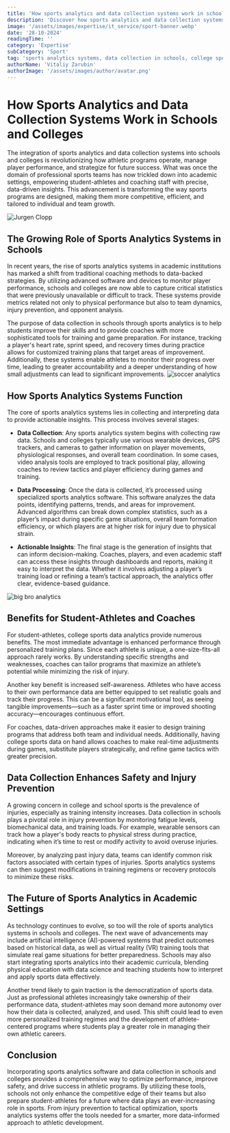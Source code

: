 ```yaml
---
title: 'How sports analytics and data collection systems work in schools and colleges'
description: 'Discover how sports analytics and data collection systems are transforming sports programmes in schools and colleges, improving performance and strategy through data-driven insights.'
image: '/assets/images/expertise/it_service/sport-banner.webp'
date: '28-10-2024'
readingTime: ''
category: 'Expertise'
subCategory: 'Sport'
tag: 'sports analytics systems, data collection in schools, college sports data, sports analytics software'
authorName: 'Vitaliy Zarubin'
authorImage: '/assets/images/author/avatar.png'
---
```


# How Sports Analytics and Data Collection Systems Work in Schools and Colleges

The integration of sports analytics and data collection systems into schools and colleges is revolutionizing how athletic programs operate, manage player performance, and strategize for future success. What was once the domain of professional sports teams has now trickled down into academic settings, empowering student-athletes and coaching staff with precise, data-driven insights. This advancement is transforming the way sports programs are designed, making them more competitive, efficient, and tailored to individual and team growth.

![Jurgen Clopp](https://imgur.com/AEYSwxG.jpeg)

## The Growing Role of Sports Analytics Systems in Schools

In recent years, the rise of sports analytics systems in academic institutions has marked a shift from traditional coaching methods to data-backed strategies. By utilizing advanced software and devices to monitor player performance, schools and colleges are now able to capture critical statistics that were previously unavailable or difficult to track. These systems provide metrics related not only to physical performance but also to team dynamics, injury prevention, and opponent analysis.

The purpose of data collection in schools through sports analytics is to help students improve their skills and to provide coaches with more sophisticated tools for training and game preparation. For instance, tracking a player's heart rate, sprint speed, and recovery times during practice allows for customized training plans that target areas of improvement. Additionally, these systems enable athletes to monitor their progress over time, leading to greater accountability and a deeper understanding of how small adjustments can lead to significant improvements.
![soccer analytics](https://imgur.com/3HJMvNt.jpg)

## How Sports Analytics Systems Function

The core of sports analytics systems lies in collecting and interpreting data to provide actionable insights. This process involves several stages:

- **Data Collection**: Any sports analytics system begins with collecting raw data. Schools and colleges typically use various wearable devices, GPS trackers, and cameras to gather information on player movements, physiological responses, and overall team coordination. In some cases, video analysis tools are employed to track positional play, allowing coaches to review tactics and player efficiency during games and training.

- **Data Processing**: Once the data is collected, it’s processed using specialized sports analytics software. This software analyzes the data points, identifying patterns, trends, and areas for improvement. Advanced algorithms can break down complex statistics, such as a player’s impact during specific game situations, overall team formation efficiency, or which players are at higher risk for injury due to physical strain.

- **Actionable Insights**: The final stage is the generation of insights that can inform decision-making. Coaches, players, and even academic staff can access these insights through dashboards and reports, making it easy to interpret the data. Whether it involves adjusting a player’s training load or refining a team’s tactical approach, the analytics offer clear, evidence-based guidance.

![big bro analytics](https://imgur.com/AdALASU.jpg)

## Benefits for Student-Athletes and Coaches

For student-athletes, college sports data analytics provide numerous benefits. The most immediate advantage is enhanced performance through personalized training plans. Since each athlete is unique, a one-size-fits-all approach rarely works. By understanding specific strengths and weaknesses, coaches can tailor programs that maximize an athlete’s potential while minimizing the risk of injury.

Another key benefit is increased self-awareness. Athletes who have access to their own performance data are better equipped to set realistic goals and track their progress. This can be a significant motivational tool, as seeing tangible improvements—such as a faster sprint time or improved shooting accuracy—encourages continuous effort.

For coaches, data-driven approaches make it easier to design training programs that address both team and individual needs. Additionally, having college sports data on hand allows coaches to make real-time adjustments during games, substitute players strategically, and refine game tactics with greater precision.

## Data Collection Enhances Safety and Injury Prevention

A growing concern in college and school sports is the prevalence of injuries, especially as training intensity increases. Data collection in schools plays a pivotal role in injury prevention by monitoring fatigue levels, biomechanical data, and training loads. For example, wearable sensors can track how a player's body reacts to physical stress during practice, indicating when it’s time to rest or modify activity to avoid overuse injuries.

Moreover, by analyzing past injury data, teams can identify common risk factors associated with certain types of injuries. Sports analytics systems can then suggest modifications in training regimens or recovery protocols to minimize these risks.

## The Future of Sports Analytics in Academic Settings

As technology continues to evolve, so too will the role of sports analytics systems in schools and colleges. The next wave of advancements may include artificial intelligence (AI)-powered systems that predict outcomes based on historical data, as well as virtual reality (VR) training tools that simulate real game situations for better preparedness. Schools may also start integrating sports analytics into their academic curricula, blending physical education with data science and teaching students how to interpret and apply sports data effectively.

Another trend likely to gain traction is the democratization of sports data. Just as professional athletes increasingly take ownership of their performance data, student-athletes may soon demand more autonomy over how their data is collected, analyzed, and used. This shift could lead to even more personalized training regimes and the development of athlete-centered programs where students play a greater role in managing their own athletic careers.

## Conclusion

Incorporating sports analytics software and data collection in schools and colleges provides a comprehensive way to optimize performance, improve safety, and drive success in athletic programs. By utilizing these tools, schools not only enhance the competitive edge of their teams but also prepare student-athletes for a future where data plays an ever-increasing role in sports. From injury prevention to tactical optimization, sports analytics systems offer the tools needed for a smarter, more data-informed approach to athletic development.
